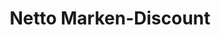 ---
title: "Netto Marken-Discount"
url: /dresden/netto-marken-discount-kunitzteichweg/
shop: Supermarkt
---